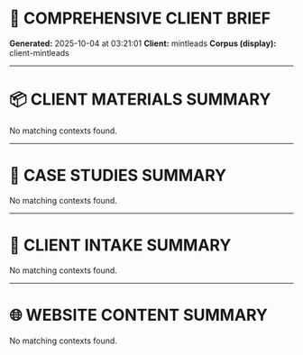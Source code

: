# 📄 COMPREHENSIVE CLIENT BRIEF

**Generated:** 2025-10-04 at 03:21:01
**Client:** mintleads
**Corpus (display):** client-mintleads

---
# 📦 CLIENT MATERIALS SUMMARY

No matching contexts found.

---



# 🧪 CASE STUDIES SUMMARY

No matching contexts found.

---



# 📝 CLIENT INTAKE SUMMARY

No matching contexts found.

---



# 🌐 WEBSITE CONTENT SUMMARY

No matching contexts found.